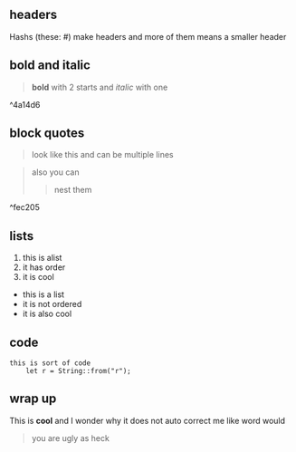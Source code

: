 ## headers

Hashs (these: #) make headers and more of them means a smaller header

## bold and italic

> **bold** with 2 starts and *italic* with one

^4a14d6

## block quotes

> look like this
> and can be multiple lines

> also you can
> >nest them

^fec205

## lists

1. this is alist
2. it has order
3. it is cool

- this is a list
- it is not ordered
- it is also cool

## code

```
this is sort of code
	let r = String::from("r");
```

## wrap up

This is **cool** and I wonder why it does not auto correct me like word would
> you are ugly as heck

